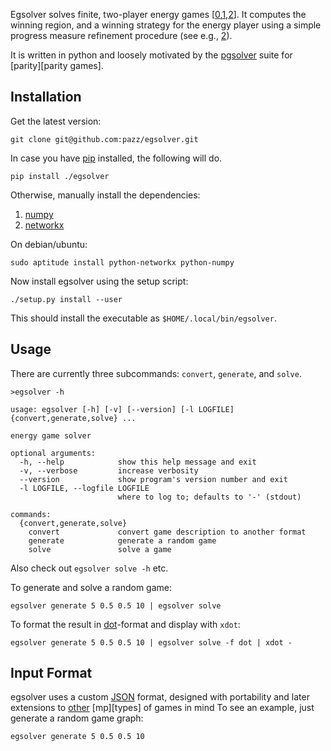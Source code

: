 Egsolver solves finite, two-player energy games [[0],[1],[2]]. It computes the winning region, and a winning strategy for the energy player using a simple progress measure refinement procedure (see e.g., [2]).

It is written in python and loosely motivated by the [pgsolver][pgsolver] suite for [parity][parity games].

Installation
------------

Get the latest version:

```
git clone git@github.com:pazz/egsolver.git
```

In case you have [pip][pip] installed, the following will do.

```
pip install ./egsolver
```

Otherwise, manually install the dependencies:

1. [numpy][np]
2. [networkx][nx]

On debian/ubuntu:
```
sudo aptitude install python-networkx python-numpy
```

Now install egsolver using the setup script:

```
./setup.py install --user
```

This should install the executable as `$HOME/.local/bin/egsolver`.


Usage
------

There are currently three subcommands: `convert`, `generate`, and `solve`.

```
>egsolver -h

usage: egsolver [-h] [-v] [--version] [-l LOGFILE] {convert,generate,solve} ...

energy game solver

optional arguments:
  -h, --help            show this help message and exit
  -v, --verbose         increase verbosity
  --version             show program's version number and exit
  -l LOGFILE, --logfile LOGFILE
                        where to log to; defaults to '-' (stdout)

commands:
  {convert,generate,solve}
    convert             convert game description to another format
    generate            generate a random game
    solve               solve a game
```

Also check out `egsolver solve -h` etc.

To generate and solve a random game:

```
egsolver generate 5 0.5 0.5 10 | egsolver solve
```

To format the result in [dot][dot]-format and display with `xdot`:

```
egsolver generate 5 0.5 0.5 10 | egsolver solve -f dot | xdot -
```


Input Format
------------
egsolver uses a custom [JSON][json] format, designed with portability and
later extensions to [other][parity] [mp][types] of games in mind
To see an example, just generate a random game graph:

```
egsolver generate 5 0.5 0.5 10
```


[np]: http://www.numpy.org
[nx]: http://networkx.github.io
[json]: https://en.wikipedia.org/wiki/JSON
[dot]: https://en.wikipedia.org/wiki/DOT_(graph_description_language)
[pip]: https://pip.pypa.io
[pgsolver]: https://github.com/tcsprojects/pgsolver
[parity]: https://en.wikipedia.org/wiki/Parity_game

[0]: http://dx.doi.org/10.1007/978-3-540-85778-5_4
[1]: http://dx.doi.org/10.1007/978-3-540-45212-6_9
[2]: http://dx.doi.org/10.1007/s10703-010-0105-x
[mpg]: http://dx.doi.org/10.1016/0304-3975(95)00188-3
